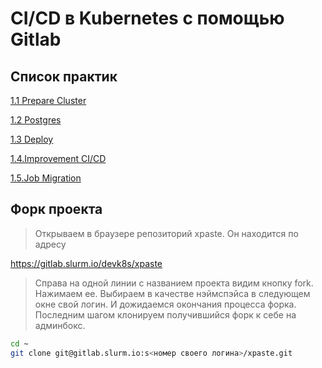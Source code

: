 # CI/CD в Kubernetes с помощью Gitlab

## Список практик

[1.1 Prepare Cluster](1.1.prepare_cluster/README.md)

[1.2 Postgres](1.2.postgres/README.md)

[1.3 Deploy](1.3.deploy/README.md)

[1.4.Improvement CI/CD](1.4.improvement_cicd/README.md)

[ 1.5.Job Migration]( 1.5.job.migration/README.md)


## Форк проекта

> Открываем в браузере репозиторий xpaste. Он находится по адресу

https://gitlab.slurm.io/devk8s/xpaste


> Справа на одной линии с названием проекта видим кнопку fork. Нажимаем ее.
> Выбираем в качестве нэймспэйса в следующем окне свой логин.
> И дожидаемся окончания процесса форка.
> Последним шагом клонируем получившийся форк к себе на админбокс.

```bash
cd ~
git clone git@gitlab.slurm.io:s<номер своего логина>/xpaste.git
```
